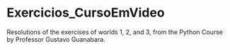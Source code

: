 # Exercicios_CursoEmVideo
Resolutions of the exercises of worlds 1, 2, and 3, from the Python Course by Professor Gustavo Guanabara.
